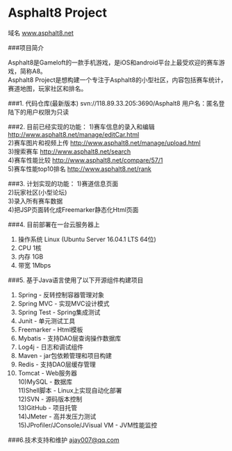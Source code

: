 # Asphalt8 Project
域名 www.asphalt8.net

###项目简介

Asphalt8是Gameloft的一款手机游戏，是iOS和android平台上最受欢迎的赛车游戏，简称A8。<br>
Asphalt8 Project是想构建一个专注于Asphalt8的小型社区，内容包括赛车统计，赛道地图，玩家社区和排名。

###1. 代码仓库(最新版本) 
svn://118.89.33.205:3690/Asphalt8
用户名：匿名登陆下的用户权限为只读

###2. 目前已经实现的功能：
1)赛车信息的录入和编辑 http://www.asphalt8.net/manage/editCar.html  <br>
2)赛车图片和视频上传     http://www.asphalt8.net/manage/upload.html   <br>
3)搜索赛车                        http://www.asphalt8.net/search   <br>
4)赛车性能比较                http://www.asphalt8.net/compare/57/1 <br>
5)赛车性能top10排名      http://www.asphalt8.net/rank <br>


###3. 计划实现的功能：
1)赛道信息页面 <br>
2)玩家社区(小型论坛) <br>
3)录入所有赛车数据 <br>
4)把JSP页面转化成Freemarker静态化Html页面 <br>

###4. 目前部署在一台云服务器上
1) 操作系统 Linux (Ubuntu Server 16.04.1 LTS 64位) <br>
2) CPU 1核 <br>
3) 内存 1GB <br>
4) 带宽 1Mbps <br>

###5. 基于Java语言使用了以下开源组件构建项目
1) Spring       - 反转控制容器管理对象 <br>
2) Spring MVC   - 实现MVC设计模式 <br>
3) Spring Test  - Spring集成测试  <br>
4) Junit        - 单元测试工具 <br>
5) Freemarker   - Html模板
5) Mybatis      - 支持DAO层查询操作数据库 <br>
6) Log4j        - 日志和调试组件 <br>
7) Maven        - jar包依赖管理和项目构建 <br>
8) Redis        - 支持DAO层缓存管理 <br>
9) Tomcat       - Web服务器 <br>
10)MySQL        - 数据库 <br>
11)Shell脚本         - Linux上实现自动化部署 <br>
12)SVN          - 源码版本控制 <br>
13)GitHub       - 项目托管 <br>
14)JMeter       - 高并发压力测试 <br>
15)JProfiler/JConsole/JVisual VM    - JVM性能监控 <br>

###6.技术支持和维护
ajay007@qq.com
